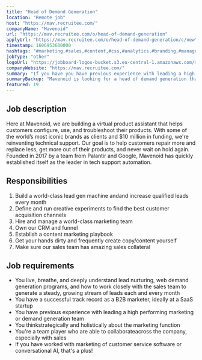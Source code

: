 ```yaml
---
title: "Head of Demand Generation"
location: "Remote job"
host: "https://mav.recruitee.com/"
companyName: "Mavenoid"
url: "https://mav.recruitee.com/o/head-of-demand-generation"
applyUrl: "https://mav.recruitee.com/o/head-of-demand-generation/c/new"
timestamp: 1606953600000
hashtags: "#marketing,#sales,#content,#css,#analytics,#branding,#management,#crm"
jobType: "other"
logoUrl: "https://jobboard-logos-bucket.s3.eu-central-1.amazonaws.com/mavenoid"
companyWebsite: "https://mav.recruitee.com/"
summary: "If you have you have previous experience with leading a high performing marketing or demand generation team, Mavenoid is looking for someone with your knowledge."
summaryBackup: "Mavenoid is looking for a head of demand generation that has experience in: #marketing, #sales, #content."
featured: 19
---
```


## Job description

Here at Mavenoid, we are building a virtual product assistant that helps customers configure, use, and troubleshoot their products. With some of the world’s most iconic brands as clients and $10 million in funding, we're reinventing technical support. Our goal is to help customers repair more and replace less, get more out of their products, and never wait on hold again. Founded in 2017 by a team from Palantir and Google, Mavenoid has quickly established itself as the leader in tech support automation.

## Responsibilities

1.  Build a world-class lead gen machine andand increase qualified leads every month
2.  Define and run creative experiments to find the best customer acquisition channels
3.  Hire and manage a world-class marketing team
4.  Own our CRM and funnel
5.  Establish a content marketing playbook
6.  Get your hands dirty and frequently create copy/content yourself
7.  Make sure our sales team has amazing sales collateral

## Job requirements

*   You live, breathe, and deeply understand lead nurturing, web demand generation programs, and how to work closely with the sales team to generate a steady, growing stream of leads each and every month
*   You have a successful track record as a B2B marketer, ideally at a SaaS startup
*   You have previous experience with leading a high performing marketing or demand generation team
*   You thinkstrategically and holistically about the marketing function
*   You're a team player who are able to collaborateacross the company, especially with sales
*   If you have worked with marketing of customer service software or conversational AI, that's a plus!
